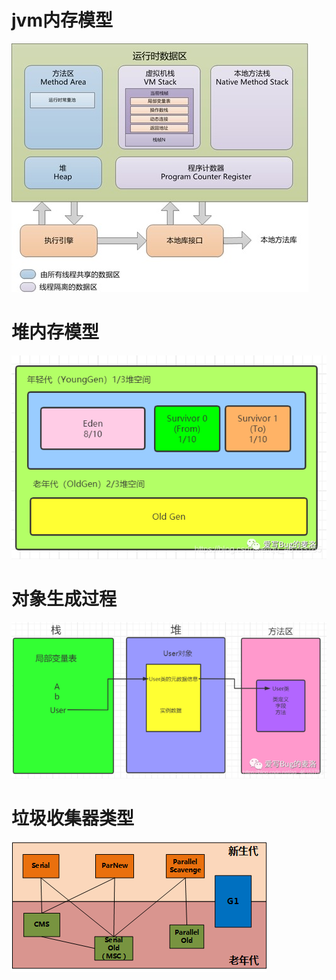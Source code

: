 # jvm内存模型

![](.\image\JVM内存模型.jpg)

# 堆内存模型

![2686337256-60b6e98a109ff](.\image\2686337256-60b6e98a109ff.png)

# 对象生成过程

![364993062-60b6e9899cf68_fix732](.\image\364993062-60b6e9899cf68_fix732.png)



# 垃圾收集器类型

![779030-20180815215000220-1368672197](.\image\779030-20180815215000220-1368672197.png)

